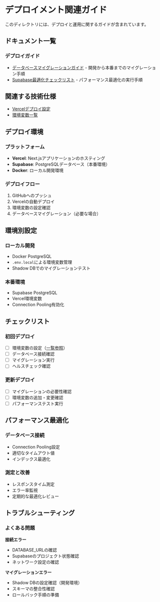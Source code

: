 # デプロイメント関連ガイド

このディレクトリには、デプロイと運用に関するガイドが含まれています。

## ドキュメント一覧

### デプロイガイド
- [データベースマイグレーションガイド](./DATABASE_MIGRATION_GUIDE.md) - 開発から本番までのマイグレーション手順
- [Supabase最適化チェックリスト](./SUPABASE_OPTIMIZATION_CHECKLIST.md) - パフォーマンス最適化の実行手順

## 関連する技術仕様
- [Vercelデプロイ設定](../../claude/deployment/VERCEL_DEPLOYMENT.md)
- [環境変数一覧](../../claude/deployment/ENVIRONMENT_VARIABLES.md)

## デプロイ環境

### プラットフォーム
- **Vercel**: Next.jsアプリケーションのホスティング
- **Supabase**: PostgreSQLデータベース（本番環境）
- **Docker**: ローカル開発環境

### デプロイフロー
1. GitHubへのプッシュ
2. Vercelの自動デプロイ
3. 環境変数の設定確認
4. データベースマイグレーション（必要な場合）

## 環境別設定

### ローカル開発
- Docker PostgreSQL
- `.env.local`による環境変数管理
- Shadow DBでのマイグレーションテスト

### 本番環境
- Supabase PostgreSQL
- Vercel環境変数
- Connection Pooling有効化

## チェックリスト

### 初回デプロイ
- [ ] 環境変数の設定（[一覧参照](../../claude/deployment/ENVIRONMENT_VARIABLES.md)）
- [ ] データベース接続確認
- [ ] マイグレーション実行
- [ ] ヘルスチェック確認

### 更新デプロイ
- [ ] マイグレーションの必要性確認
- [ ] 環境変数の追加・変更確認
- [ ] パフォーマンステスト実行

## パフォーマンス最適化

### データベース接続
- Connection Pooling設定
- 適切なタイムアウト値
- インデックス最適化

### 測定と改善
- レスポンスタイム測定
- エラー率監視
- 定期的な最適化レビュー

## トラブルシューティング

### よくある問題

**接続エラー**
- DATABASE_URLの確認
- Supabaseのプロジェクト状態確認
- ネットワーク設定の確認

**マイグレーションエラー**
- Shadow DBの設定確認（開発環境）
- スキーマの整合性確認
- ロールバック手順の準備